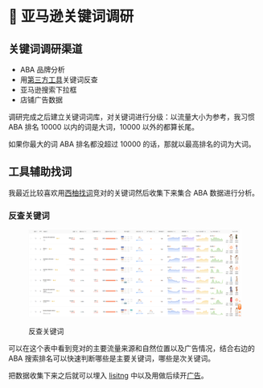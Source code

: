 # 🏀 亚马逊关键词调研

## 关键词调研渠道

* ABA 品牌分析
* 用[第三方工具](../pei-tao-gong-ju/chang-yong-ruan-jian.md)关键词反查
* 亚马逊搜索下拉框
* 店铺广告数据

调研完成之后建立关键词词库，对关键词进行分级：以流量大小为参考，我习惯 ABA 排名 10000 以内的词是大词，10000 以外的都算长尾。

如果你最大的词 ABA 排名都没超过 10000 的话，那就以最高排名的词为大词。

## 工具辅助找词

我最近比较喜欢用[西柚找词](https://www.xiyouzhaoci.com/activity/channel\_register/plyk)竞对的关键词然后收集下来集合 ABA 数据进行分析。

### 反查关键词

<figure><img src="../.gitbook/assets/image (47).png" alt=""><figcaption><p>反查关键词</p></figcaption></figure>

可以在这个表中看到竞对的主要流量来源和自然位置以及广告情况，结合右边的 ABA 搜索排名可以快速判断哪些是主要关键词，哪些是次关键词。

把数据收集下来之后就可以埋入 [lisitng](listing.md) 中以及用做后续开[广告](../di-wu-zhang-ya-ma-xun-guang-gao-tou-fang-ce-le/zhan-nei-guang-gao/guang-gao-tou-fang-ji-qiao.md)。

